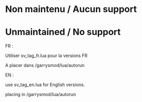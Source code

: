 <h1>Non maintenu / Aucun support</h1>
<h1>Unmaintained / No support</h1>
<p>FR :</p>
<p>Utiliser sv_tag_fr.lua pour la versions FR</p>
<p>A placer dans /garrysmod/lua/autorun</p>
<p>EN :</p>
<p>use sv_tag_en.lua for English versions.</p>
<p>placing in /garrysmod/lua/autorun</p>
